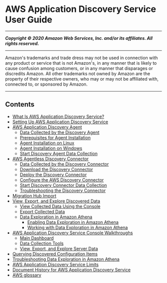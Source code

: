 # AWS Application Discovery Service User Guide

-----
*****Copyright &copy; 2020 Amazon Web Services, Inc. and/or its affiliates. All rights reserved.*****

-----
Amazon's trademarks and trade dress may not be used in 
     connection with any product or service that is not Amazon's, 
     in any manner that is likely to cause confusion among customers, 
     or in any manner that disparages or discredits Amazon. All other 
     trademarks not owned by Amazon are the property of their respective
     owners, who may or may not be affiliated with, connected to, or 
     sponsored by Amazon.

-----
## Contents
+ [What Is AWS Application Discovery Service?](what-is-appdiscovery.md)
+ [Setting Up AWS Application Discovery Service](setting-up.md)
+ [AWS Application Discovery Agent](discovery-agent.md)
   + [Data Collected by the Discovery Agent](agent-data-collected.md)
   + [Prerequisites for Agent Installation](gen-prep-agents.md)
   + [Agent Installation on Linux](install_on_linux.md)
   + [Agent Installation on Windows](install_on_windows.md)
   + [Start Discovery Agent Data Collection](start-agent-data-collection.md)
+ [AWS Agentless Discovery Connector](discovery-connector.md)
   + [Data Collected by the Discovery Connector](agentless-data-collected.md)
   + [Download the Discovery Connector](setting-up-agentless.md)
   + [Deploy the Discovery Connector](deploy-connector-appliance.md)
   + [Configure the AWS Discovery Connector](configure-connector.md)
   + [Start Discovery Connector Data Collection](start-connector-data-collection.md)
   + [Troubleshooting the Discovery Connector](agentless-troubleshooting.md)
+ [Migration Hub Import](discovery-import.md)
+ [View, Export, and Explore Discovered Data](view-and-export.md)
   + [View Collected Data Using the Console](view-data.md)
   + [Export Collected Data](export-data.md)
   + [Data Exploration in Amazon Athena](explore-data.md)
      + [Enabling Data Exploration in Amazon Athena](ce-prep-agents.md)
      + [Working with Data Exploration in Amazon Athena](working-with-data-athena.md)
+ [AWS Application Discovery Service Console Walkthroughs](console-walkthrough.md)
   + [Main Dashboard](dashboard.md)
   + [Data Collection Tools](data_collection.md)
   + [View, Export, and Explore Server Data](discovered_servers.md)
+ [Querying Discovered Configuration Items](discovery-api-queries.md)
+ [Troubleshooting Data Exploration in Amazon Athena](troubleshooting.md)
+ [AWS Application Discovery Service Limits](ads_service_limits.md)
+ [Document History for AWS Application Discovery Service](doc-history.md)
+ [AWS glossary](glossary.md)